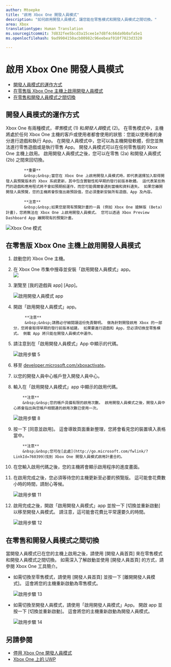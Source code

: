 ```yaml
---
author: Mtoepke
title: "啟用 Xbox One 開發人員模式"
description: "如何啟用開發人員模式，讓您能在零售模式和開發人員模式之間切換。"
area: Xbox
translationtype: Human Translation
ms.sourcegitcommit: 7d832fee5bcd3a15cee1e7d8f4c66da9b0afa5e1
ms.openlocfilehash: 9ad9904150acb00982c96eebeaf010f7023d3320

---
```


# 啟用 Xbox One 開發人員模式

* [開發人員模式的運作方式](#how-developer-mode-works)
* [在零售版 Xbox One 主機上啟用開發人員模式](#activate-developer-mode-on-your-retail-xbox-one-console)  
* [在零售和開發人員模式之間切換](#switch-between-retail-and-developer-mode)

## 開發人員模式的運作方式
Xbox One 有兩種模式，*零售*模式 (1) 和*開發人員*模式 (2)。 在零售模式中，主機將處於任何 Xbox One 主機的客戶或使用者都會使用的狀態：您能以使用者的身分進行遊戲和執行 App。 在開發人員模式中，您可以為主機開發軟體，但您並無法進行零售遊戲或是執行零售 App。
開發人員模式可以在任何零售版的 Xbox One 主機上啟用。 啟用開發人員模式之後，您可以在零售 (2a) 和開發人員模式 (2b) 之間來回切換。

> 
            **重要**
            &nbsp;&nbsp;當您在 Xbox One 上啟用開發人員模式時，即代表選擇加入取得開發人員預覽版本的 Xbox 系統更新，其中包含實驗性和早期的發行前版本軟體。 這代表某些熱門的遊戲和應用程式將不會如預期般運作，而您可能偶爾會遇到當機和資料遺失。 如果您離開開發人員預覽，您的主機將會恢復出廠預設值，您必須重新安裝所有遊戲、App 及內容。 

> 
            **注意**
            &nbsp;&nbsp;如果您是現有預覽計畫的一員 (例如 Xbox One 搶鮮版 (Beta) 計畫)，您將無法在 Xbox One 上啟用開發人員模式。 您可以透過 Xbox Preview Dashboard App 離開現有的預覽計畫。 

![Xbox One 模式](images/dev-mode-flow.png)

## 在零售版 Xbox One 主機上啟用開發人員模式

1.  啟動您的 Xbox One 主機。

2.  在 Xbox One 市集中搜尋並安裝「啟用開發人員模式」app。  
    ![](images/activation-store-search.png)

3.  瀏覽至 \[我的遊戲與 app\] \[App\]。

    ![啟用開發人員模式 app](images/activation-step-3.png)
4. 開啟「啟用開發人員模式」app。    
    
    > 
            **注意**
            &nbsp;&nbsp;請務必仔細閱讀這份免責聲明。 做為針對開發啟用 Xbox 的一部分，您將會取得早期的發行前版本組建。 如果要進行遊戲和 App，您必須切換至零售模式。 側載 App 將只能在開發人員模式中運作。

5.  請注意到在「啟用開發人員模式」App 中顯示的代碼。  

    ![啟用步驟 5](images/activation-step-5.png)  
    
6.  移至 [developer.microsoft.com/xboxactivate](https://developer.microsoft.com/xboxactivate)。
7.  以您的開發人員中心帳戶登入開發人員中心。  
8.  輸入在「啟用開發人員模式」app 中顯示的啟用代碼。   
   
     > 
            **注意**
            &nbsp;&nbsp;您的帳戶具備有限的啟用次數。 啟用開發人員模式之後，開發人員中心將會指出與您帳戶相關連的啟用次數已使用一次。 
    
    ![啟用步驟 8](images/activation-step-8.png)    
    
9.  按一下 \[同意並啟用\]。 這會導致頁面重新整理，您將會看見您的裝置填入表格當中。
    
    > 
            **注意**
            &nbsp;&nbsp;您可在[此處](http://go.microsoft.com/fwlink/?LinkId=760399)找到 Xbox One 開發人員模式啟用計畫合約。

10. 在您輸入啟用代碼之後，您的主機將會顯示啟用程序的進度畫面。  
11. 在啟用完成之後，您必須等待您的主機更新至必要的預覽版。 這可能會花費數小時的時間，請耐心等候。  

    ![啟用步驟 11](images/activation-step-11.png)    
    
12. 啟用完成之後，開啟「啟用開發人員模式」app 並按一下 \[切換並重新啟動\] 以移至開發人員模式。 請注意，這可能會花費比平常還要久的時間。  

    ![啟用步驟 12](images/activation-step-12.png)   
    

    
## 在零售和開發人員模式之間切換
當開發人員模式已在您的主機上啟用之後，請使用 \[開發人員首頁\] 來在零售模式和開發人員模式之間切換。 如需深入了解啟動並使用 \[開發人員首頁\] 的方式，請參閱 Xbox One 工具簡介。

* 如需切換至零售模式，請使用 \[開發人員首頁\] 並按一下 \[離開開發人員模式\]。 這會將您的主機重新啟動為零售模式。    

  ![啟用步驟 13](images/activation-step-13.png)  
  
* 如需切換至開發人員模式，請使用「啟用開發人員模式」App。 開啟 app 並按一下 \[切換並重新啟動\]。 這會將您的主機重新啟動為開發人員模式。  

  ![啟用步驟 14](images/activation-step-12.png)  

## 另請參閱
- [停用 Xbox One 開發人員模式](devkit-deactivation.md)
- [Xbox One 上的 UWP](index.md)



<!--HONumber=Jun16_HO4-->


